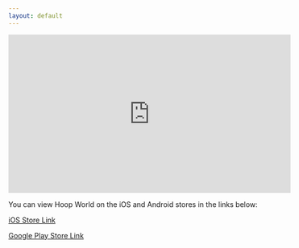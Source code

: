 ```yaml
---
layout: default
---
```


<iframe width="560" height="315" src="https://www.youtube.com/embed/rf12jZVLdgw" title="YouTube video player" frameborder="0" allow="accelerometer; autoplay; clipboard-write; encrypted-media; gyroscope; picture-in-picture" allowfullscreen></iframe>

You can view Hoop World on the iOS and Android stores in the links below:

[iOS Store Link](https://apps.apple.com/us/app/hoop-world/id1582468475)

[Google Play Store Link](https://play.google.com/store/apps/details?id=com.tapped.dunkworld)
